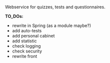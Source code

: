 Webservice for quizzes, tests and questionnaires.

**TO_DOs:**

- rewrite in Spring (as a module maybe?)
- add auto-tests
- add personal cabinet
- add statistic
- check logging
- check security
- rewrite front

